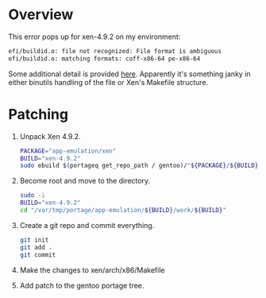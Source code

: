 # Overview

This error pops up for xen-4.9.2 on my environment:

```bash
efi/buildid.o: file not recognized: File format is ambiguous
efi/buildid.o: matching formats: coff-x86-64 pe-x86-64
```

Some additional detail is provided [here](https://forums.gentoo.org/viewtopic-t-1072366.html). Apparently it's something janky in either binutils handling of the file or Xen's Makefile structure.

# Patching

1. Unpack Xen 4.9.2.

    ```bash
    PACKAGE="app-emulation/xen"
    BUILD="xen-4.9.2"
    sudo ebuild $(portageq get_repo_path / gentoo)/"${PACKAGE}/${BUILD}.ebuild" clean unpack
    ```
2. Become root and move to the directory.

    ```bash
    sudo -i
    BUILD="xen-4.9.2"
    cd "/var/tmp/portage/app-emulation/${BUILD}/work/${BUILD}"
    ```
3. Create a git repo and commit everything.

    ```bash
    git init
    git add .
    git commit
    ```
4. Make the changes to xen/arch/x86/Makefile
5. Add patch to the gentoo portage tree.
